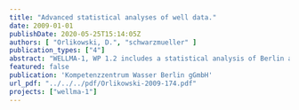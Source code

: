 ```yaml
---
title: "Advanced statistical analyses of well data."
date: 2009-01-01
publishDate: 2020-05-25T15:14:05Z
authors: [ "Orlikowski, D.", "schwarzmueller" ]
publication_types: ["4"]
abstract: "WELLMA-1, WP 1.2 includes a statistical analysis of Berlin and French well data. The aim is to identify parameters by which the extent of iron related clogging can be assessed and which can be used for grouping the wells for further investigations. The data analysis is based on data on well construction, water chemistry and well operation for about 615 wells in Berlin and 47 in France. The approach is first to do a descriptive analysis of the datasets. It shows amongst others that the French data are not extensive enough to be included in further statistical analysis. They were therefore interpreted individually and added as annex to the report. In the second step, a reliable indicator for iron related clogging in the Berlin wells is identified. This is done by testing the significance of differences in parameters recommended by BWB (Qs, number of H2O2-treatments and results of TV-camera inspections) that indicate either intense clogging or no clogging. The analysis of the reduced dataset reveals that TV-camera inspections are the most reliable cloggingindicator for the Berlin wells for statistical analysis with the current database. Thirdly, the relation of all available constructional, hydro-chemical and operational parameters is checked for four different stages of clogging indicated by the TV-camera inspections. It can be stated that most wells reveal increasing clogging with increasing well age and decreasing depth of the first filter. Clogged wells are characterized often by lower iron and higher manganese and nitrate concentrations, a higher mean total discharge and more operating hours than wells without clogging indication. Finally, the clogging indicator is evaluated by a multiple linear regression. For this, the dependent variable clogging is linked to the ten variables, which are obviously related to clogging processes. Although all comprised parameters are partly related to the clogging intensity of the wells, only well age, depth of the first filter, iron and manganese concentrations as well as operating hours and total discharge have an explanatory value for clogging. However, their total explanatory value of 20% of the variance in clogging is low. Either the most relevant parameters to identify clogging are missing or the selected parameters reveal too much data variability. This can be due to temporal and depth oriented variations what could not be included in the recent analysis. Measurements in mixed raw water cannot characterize all processes involved in iron related clogging. Therefore, several recommendations of well operation and monitoring are given to improve the explanatory power of the data. The most important ones are the development of a more detailed matrix for the evaluation of well condition by TV-camera inspections and an improvement of measurements of specific capacity Qs by constant discharge rates and fully documented initial step pumping tests. Groups of wells that would be useful for more detailed field investigations and further data analysis are: (i) wells with different depth of the first filter, (ii) wells with significant differences in mean discharges (and similar construction and number of switchings), (iii) wells with different amounts of switchings, (iv) wells with similar number of switchings but different filter lengths or pump capacities and (v) wells of different age, but otherwise same construction and operational characteristics."
featured: false
publication: 'Kompetenzzentrum Wasser Berlin gGmbH'
url_pdf: "../../../pdf/Orlikowski-2009-174.pdf"
projects: ["wellma-1"]
---
```


